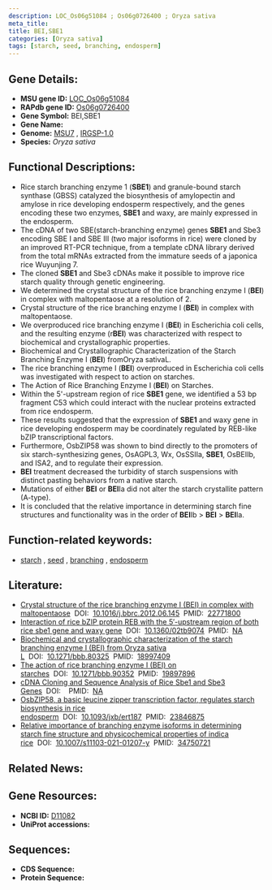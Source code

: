 ```yaml
---
description: LOC_Os06g51084 ; Os06g0726400 ; Oryza sativa
meta_title:
title: BEI,SBE1
categories: [Oryza sativa]
tags: [starch, seed, branching, endosperm]
---
```


## Gene Details:
- **MSU gene ID:** [LOC_Os06g51084](http://rice.uga.edu/cgi-bin/ORF_infopage.cgi?orf=LOC_Os06g51084)  
- **RAPdb gene ID:** [Os06g0726400](https://rapdb.dna.affrc.go.jp/locus/?name=Os06g0726400)  
- **Gene Symbol:** BEI,SBE1
- **Gene Name:**
- **Genome:**  [MSU7](http://rice.uga.edu/)&nbsp;,&nbsp;[IRGSP-1.0](https://rapdb.dna.affrc.go.jp/download/irgsp1.html)
- **Species:** *Oryza sativa*

## Functional Descriptions:
   - Rice starch branching enzyme 1 (**SBE1**) and granule-bound starch synthase (GBSS) catalyzed the biosynthesis of amylopectin and amylose in rice developing endosperm respectively, and the genes encoding these two enzymes, **SBE1** and waxy, are mainly expressed in the endosperm.
   - The cDNA of two SBE(starch-branching enzyme) genes **SBE1** and Sbe3 encoding SBE I and SBE III (two major isoforms in rice) were cloned by an improved RT-PCR technique, from a template cDNA library derived from the total mRNAs extracted from the immature seeds of a japonica rice Wuyunjing 7.
   - The cloned **SBE1** and Sbe3 cDNAs make it possible to improve rice starch quality through genetic engineering.
   - We determined the crystal structure of the rice branching enzyme I (**BEI**) in complex with maltopentaose at a resolution of 2.
   - Crystal structure of the rice branching enzyme I (**BEI**) in complex with maltopentaose.
   - We overproduced rice branching enzyme I (**BEI**) in Escherichia coli cells, and the resulting enzyme (r**BEI**) was characterized with respect to biochemical and crystallographic properties.
   - Biochemical and Crystallographic Characterization of the Starch Branching Enzyme I (**BEI**) fromOryza sativaL.
   - The rice branching enzyme I (**BEI**) overproduced in Escherichia coli cells was investigated with respect to action on starches.
   - The Action of Rice Branching Enzyme I (**BEI**) on Starches.
   - Within the 5'-upstream region of rice **SBE1** gene, we identified a 53 bp fragment C53 which could interact with the nuclear proteins extracted from rice endosperm.
   - These results suggested that the expression of **SBE1** and waxy gene in rice developing endosperm may be coordinately regulated by REB-like bZIP transcriptional factors.
   - Furthermore, OsbZIP58 was shown to bind directly to the promoters of six starch-synthesizing genes, OsAGPL3, Wx, OsSSIIa, **SBE1**, OsBEIIb, and ISA2, and to regulate their expression.
   - **BEI** treatment decreased the turbidity of starch suspensions with distinct pasting behaviors from a native starch.
   - Mutations of either **BEI** or **BEI**Ia did not alter the starch crystallite pattern (A-type).
   - It is concluded that the relative importance in determining starch fine structures and functionality was in the order of **BEI**Ib &gt; **BEI** &gt; **BEI**Ia.

## Function-related keywords:
   - [starch](/tags/starch/)&nbsp;,&nbsp;[seed](/tags/seed/)&nbsp;,&nbsp;[branching](/tags/branching/)&nbsp;,&nbsp;[endosperm](/tags/endosperm/)

## Literature:
   - [Crystal structure of the rice branching enzyme I (BEI) in complex with maltopentaose](https://www.doi.org/10.1016/j.bbrc.2012.06.145)&nbsp;&nbsp;DOI:&nbsp;&nbsp;[10.1016/j.bbrc.2012.06.145](https://www.doi.org/10.1016/j.bbrc.2012.06.145)&nbsp;&nbsp;PMID:&nbsp;&nbsp;[22771800](https://pubmed.ncbi.nlm.nih.gov/22771800/)
   - [Interaction of rice bZIP protein REB with the 5′-upstream region of both rice sbe1 gene and waxy gene](https://www.doi.org/10.1360/02tb9074)&nbsp;&nbsp;DOI:&nbsp;&nbsp;[10.1360/02tb9074](https://www.doi.org/10.1360/02tb9074)&nbsp;&nbsp;PMID:&nbsp;&nbsp;[NA](https://pubmed.ncbi.nlm.nih.gov/NA/)
   - [Biochemical and crystallographic characterization of the starch branching enzyme I (BEI) from Oryza sativa L](https://www.doi.org/10.1271/bbb.80325)&nbsp;&nbsp;DOI:&nbsp;&nbsp;[10.1271/bbb.80325](https://www.doi.org/10.1271/bbb.80325)&nbsp;&nbsp;PMID:&nbsp;&nbsp;[18997409](https://pubmed.ncbi.nlm.nih.gov/18997409/)
   - [The action of rice branching enzyme I (BEI) on starches](https://www.doi.org/10.1271/bbb.90352)&nbsp;&nbsp;DOI:&nbsp;&nbsp;[10.1271/bbb.90352](https://www.doi.org/10.1271/bbb.90352)&nbsp;&nbsp;PMID:&nbsp;&nbsp;[19897896](https://pubmed.ncbi.nlm.nih.gov/19897896/)
   - [cDNA Cloning and Sequence Analysis of Rice Sbe1 and Sbe3 Genes](https://www.doi.org/)&nbsp;&nbsp;DOI:&nbsp;&nbsp;[](https://www.doi.org/)&nbsp;&nbsp;PMID:&nbsp;&nbsp;[NA](https://pubmed.ncbi.nlm.nih.gov/NA/)
   - [OsbZIP58, a basic leucine zipper transcription factor, regulates starch biosynthesis in rice endosperm](https://www.doi.org/10.1093/jxb/ert187)&nbsp;&nbsp;DOI:&nbsp;&nbsp;[10.1093/jxb/ert187](https://www.doi.org/10.1093/jxb/ert187)&nbsp;&nbsp;PMID:&nbsp;&nbsp;[23846875](https://pubmed.ncbi.nlm.nih.gov/23846875/)
   - [Relative importance of branching enzyme isoforms in determining starch fine structure and physicochemical properties of indica rice](https://www.doi.org/10.1007/s11103-021-01207-y)&nbsp;&nbsp;DOI:&nbsp;&nbsp;[10.1007/s11103-021-01207-y](https://www.doi.org/10.1007/s11103-021-01207-y)&nbsp;&nbsp;PMID:&nbsp;&nbsp;[34750721](https://pubmed.ncbi.nlm.nih.gov/34750721/)

## Related News:

## Gene Resources:
- **NCBI ID:**  [D11082](http://www.ncbi.nlm.nih.gov/nuccore/D11082)
- **UniProt accessions:** [](https://www.uniprot.org/uniprotkb//entry)

## Sequences:
- **CDS Sequence:**
- **Protein Sequence:**
